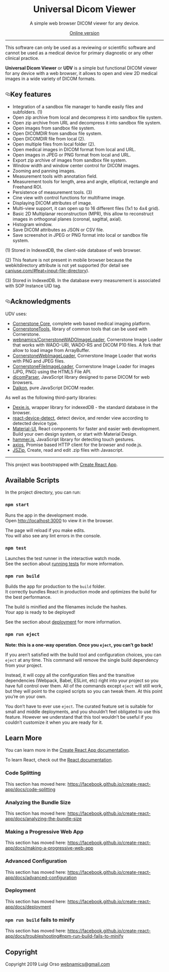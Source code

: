 <div align="center">
  <h1>Universal Dicom Viewer</h1>
  <p>A simple web browser DICOM viewer for any device.</p>
</div>

<div align="center">
	<a href="https://mmollaahmadi.github.io/dicom-viewer/">Online version</a>
</div>

<hr />
<p>This software can only be used as a reviewing or scientific software and cannot be used as a medical device for primary diagnostic or any other clinical practice.</p>

<p><strong>Universal Dicom Viewer</strong> or <strong>UDV</strong> is a simple but functional DICOM viewer for any device with a web browser, it allows to open and view 2D medical images in a wide variety of DICOM formats.</p>

<h2><a id="user-content-acknowledgments" class="anchor" aria-hidden="true" href="#acknowledgments"><svg class="octicon octicon-link" viewBox="0 0 16 16" version="1.1" width="16" height="16" aria-hidden="true"><path fill-rule="evenodd" d="M4 9h1v1H4c-1.5 0-3-1.69-3-3.5S2.55 3 4 3h4c1.45 0 3 1.69 3 3.5 0 1.41-.91 2.72-2 3.25V8.59c.58-.45 1-1.27 1-2.09C10 5.22 8.98 4 8 4H4c-.98 0-2 1.22-2 2.5S3 9 4 9zm9-3h-1v1h1c1 0 2 1.22 2 2.5S13.98 12 13 12H9c-.98 0-2-1.22-2-2.5 0-.83.42-1.64 1-2.09V6.25c-1.09.53-2 1.84-2 3.25C6 11.31 7.55 13 9 13h4c1.45 0 3-1.69 3-3.5S14.5 6 13 6z"></path></svg></a>Key features</h2>
<ul>
	<li>Integration of a sandbox file manager to handle easily files and subfolders. (1)</li>
	<li>Open zip archive from local and decompress it into sandbox file system.</li>
	<li>Open zip archive from URL and decompress it into sandbox file system.</li>
	<li>Open images from sandbox file system.</li>
	<li>Open DICOMDIR from sandbox file system.</li>
	<li>Open DICOMDIR file from local (2).</li> 
	<li>Open multiple files from local folder (2).</li> 
	<li>Open medical images in DICOM format from local and URL.</li> 
	<li>Open images in JPEG or PNG format from local and URL.</li> 
	<li>Export zip archive of images from sandbox file system.</li> 
	<li>Window width and window center control for DICOM images.</li>
	<li>Zooming and panning images.</li> 
	<li>Measurement tools with annotation field.</li>
	<li>Measurement tools for length, area and angle, elliptical, rectangle and Freehand ROI.</li>
	<li>Persistence of measurement tools. (3)</li>
	<li>Cine view with control functions for multiframe image.</li>
	<li>Displaying DICOM attributes of image.</li>
	<li>Multi-view support, it can open up to 16 different files (1x1 to 4x4 grid).</li>
	<li>Basic 2D Multiplanar reconstruction (MPR), this allow to reconstruct images in orthogonal planes (coronal, sagittal, axial).</li>
	<li>Histogram window.</li>
	<li>Save DICOM attributes as JSON or CSV file.</li>
	<li>Save screenshot in JPEG or PNG format into local or sandbox file system.</li>
</ul>

<div>
	<p>(1) Stored in IndexedDB, the client-side database of web browser.</p>
	<p>(2) This feature is not present in mobile browser because the webkitdirectory attribute is not yet supported (for detail see <a href="https://caniuse.com/#feat=input-file-directory">caniuse.com/#feat=input-file-directory</a>).</p>
	<p>(3) Stored in IndexedDB. In the database every measurement is associated with SOP Instance UID tag.</p>
</div>

<h2><a id="user-content-acknowledgments" class="anchor" aria-hidden="true" href="#acknowledgments"><svg class="octicon octicon-link" viewBox="0 0 16 16" version="1.1" width="16" height="16" aria-hidden="true"><path fill-rule="evenodd" d="M4 9h1v1H4c-1.5 0-3-1.69-3-3.5S2.55 3 4 3h4c1.45 0 3 1.69 3 3.5 0 1.41-.91 2.72-2 3.25V8.59c.58-.45 1-1.27 1-2.09C10 5.22 8.98 4 8 4H4c-.98 0-2 1.22-2 2.5S3 9 4 9zm9-3h-1v1h1c1 0 2 1.22 2 2.5S13.98 12 13 12H9c-.98 0-2-1.22-2-2.5 0-.83.42-1.64 1-2.09V6.25c-1.09.53-2 1.84-2 3.25C6 11.31 7.55 13 9 13h4c1.45 0 3-1.69 3-3.5S14.5 6 13 6z"></path></svg></a>Acknowledgments</h2>
<p>UDV uses:</p>
<ul>
	<li><a href="https://github.com/cornerstonejs/cornerstone">Cornerstone Core</a>, complete web based medical imaging platform.</li>
	<li><a href="https://github.com/cornerstonejs/cornerstoneTools">CornerstoneTools</a>, library of common tools that can be used with Cornerstone.</li>
	<li><a href="https://github.com/webnamics/cornerstoneWADOImageLoader">webnamics/CornerstoneWADOImageLoader</a>, Cornerstone Image Loader that works with WADO-URI, WADO-RS and DICOM P10 files. A fork that allow to load image from ArrayBuffer.</li>
	<li><a href="https://github.com/cornerstonejs/cornerstoneWebImageLoader">CornerstoneWebImageLoader</a>, Cornerstone Image Loader that works with PNG and JPEG files.</li>
	<li><a href="https://github.com/webnamics/cornerstoneFileImageLoader">CornerstoneFileImageLoader</a>, Cornerstone Image Loader for images (JPG, PNG) using the HTML5 File API.</li>
	<li><a href="https://github.com/cornerstonejs/dicomParser">dicomParser</a>, JavaScript library designed to parse DICOM for web browsers.</li>
	<li><a href="https://github.com/rii-mango/Daikon">Daikon</a>, pure JavaScript DICOM reader.</li>
</ul>
<p>As well as the following third-party libraries:</p>
<ul>
	<li><a href="https://github.com/dfahlander/Dexie.js/">Dexie.js</a>, wrapper library for indexedDB - the standard database in the browser.</li>
	<li><a href="https://github.com/duskload/react-device-detect">react-device-detect</a>, detect device, and render view according to detected device type.</li>
	<li><a href="https://material-ui.com/">Material-UI</a>, React components for faster and easier web development. Build your own design system, or start with Material Design.</li>
	<li><a href="https://github.com/hammerjs/hammer.js/tree/master">hammer.js</a>, JavaScript library for detecting touch gestures.</li>
	<li><a href="https://github.com/axios/axios">axios</a>, Promise based HTTP client for the browser and node.js.</li>
	<li><a href="https://github.com/Stuk/jszip">JSZip</a>, Create, read and edit .zip files with Javascript.</li>
</ul>


<hr />

This project was bootstrapped with [Create React App](https://github.com/facebook/create-react-app).

## Available Scripts

In the project directory, you can run:

### `npm start`

Runs the app in the development mode.<br>
Open [http://localhost:3000](http://localhost:3000) to view it in the browser.

The page will reload if you make edits.<br>
You will also see any lint errors in the console.

### `npm test`

Launches the test runner in the interactive watch mode.<br>
See the section about [running tests](https://facebook.github.io/create-react-app/docs/running-tests) for more information.

### `npm run build`

Builds the app for production to the `build` folder.<br>
It correctly bundles React in production mode and optimizes the build for the best performance.

The build is minified and the filenames include the hashes.<br>
Your app is ready to be deployed!

See the section about [deployment](https://facebook.github.io/create-react-app/docs/deployment) for more information.

### `npm run eject`

**Note: this is a one-way operation. Once you `eject`, you can’t go back!**

If you aren’t satisfied with the build tool and configuration choices, you can `eject` at any time. This command will remove the single build dependency from your project.

Instead, it will copy all the configuration files and the transitive dependencies (Webpack, Babel, ESLint, etc) right into your project so you have full control over them. All of the commands except `eject` will still work, but they will point to the copied scripts so you can tweak them. At this point you’re on your own.

You don’t have to ever use `eject`. The curated feature set is suitable for small and middle deployments, and you shouldn’t feel obligated to use this feature. However we understand that this tool wouldn’t be useful if you couldn’t customize it when you are ready for it.

## Learn More

You can learn more in the [Create React App documentation](https://facebook.github.io/create-react-app/docs/getting-started).

To learn React, check out the [React documentation](https://reactjs.org/).

### Code Splitting

This section has moved here: https://facebook.github.io/create-react-app/docs/code-splitting

### Analyzing the Bundle Size

This section has moved here: https://facebook.github.io/create-react-app/docs/analyzing-the-bundle-size

### Making a Progressive Web App

This section has moved here: https://facebook.github.io/create-react-app/docs/making-a-progressive-web-app

### Advanced Configuration

This section has moved here: https://facebook.github.io/create-react-app/docs/advanced-configuration

### Deployment

This section has moved here: https://facebook.github.io/create-react-app/docs/deployment

### `npm run build` fails to minify

This section has moved here: https://facebook.github.io/create-react-app/docs/troubleshooting#npm-run-build-fails-to-minify

## Copyright

Copyright 2019 Luigi Orso [webnamics@gmail.com](mailto:webnamics@gmail.com)
